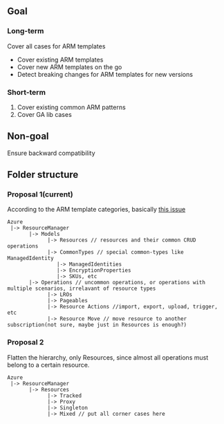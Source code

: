 ## Goal
### Long-term
Cover all cases for ARM templates
  - Cover existing ARM templates
  - Cover new ARM templates on the go
  - Detect breaking changes for ARM templates for new versions

### Short-term
1. Cover existing common ARM patterns
2. Cover GA lib cases

## Non-goal
Ensure backward compatibility


## Folder structure
### Proposal 1(current)
According to the ARM template categories, basically [this issue](https://github.com/Azure/cadl-ranch/issues/585)
```
Azure
 |-> ResourceManager
       |-> Models
             |-> Resources // resources and their common CRUD operations
             |-> CommonTypes // special common-types like ManagedIdentity
                |-> ManagedIdentities
                |-> EncryptionProperties
                |-> SKUs, etc
       |-> Operations // uncommon operations, or operations with multiple scenarios, irrelavant of resource types
             |-> LROs
             |-> Pageables
             |-> Resource Actions //import, export, upload, trigger, etc
             |-> Resource Move // move resource to another subscription(not sure, maybe just in Resources is enough?)
```

### Proposal 2
Flatten the hierarchy, only Resources, since almost all operations must belong to a certain resource.
```
Azure
 |-> ResourceManager
       |-> Resources
             |-> Tracked
             |-> Proxy
             |-> Singleton
             |-> Mixed // put all corner cases here
```
